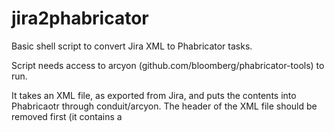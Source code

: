 jira2phabricator
================

Basic shell script to convert Jira XML to Phabricator tasks.

Script needs access to arcyon (github.com/bloomberg/phabricator-tools) to run.

It takes an XML file, as exported from Jira, and puts the contents into Phabricaotr through conduit/arcyon. The header of the XML file should be removed first (it contains a <title> which will confuse the script).

Usage:

  cat jira.xml | jira2phab.sh
